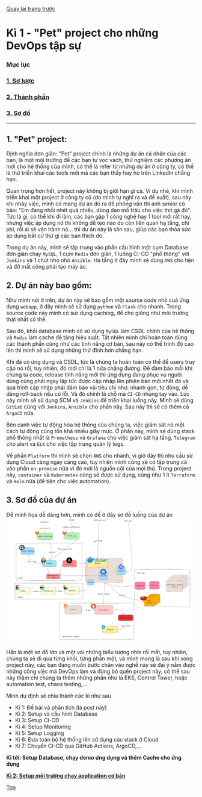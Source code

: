 [Quay lại trang trước](../../README.md)

# Kì 1 - "Pet" project cho những DevOps tập sự

### **Mục lục**
### [1. Sơ lược](#1-pet-project)
### [2. Thành phần](#2-dự-án-này-bao-gồm)
### [3. Sơ đồ](#3-sơ-đồ-của-dự-án)
---

## 1. "Pet" project:

Định nghĩa đơn giản: "Pet" project chính là những dự án cá nhân của các bạn, là một môi trường để các bạn tự vọc vạch, thử nghiệm các phương án mới cho hệ thống của mình, có thể là refer từ những dự án ở công ty, có thể là thử triển khai các tools mới mà các bạn thấy hay ho trên Linkedln chẳng hạn.

Quan trọng hơn hết, project này không bị giới hạn gì cả. Ví dụ nhé, khi mình triển khai một project ở công ty cũ (do mình tự nghĩ ra và đề xuất), sau này khi nhảy việc, mình có mang dự án đó ra để phỏng vấn thì anh senior có bảo: "Em đang nhồi nhét quá nhiều, dùng dao mổ trâu cho việc thịt gà đó". Tức là gì, có thể khi đi làm, các bạn gặp 1 công nghệ hay 1 tool mới rất hay, nhưng việc áp dụng nó thì không dễ tẹo nào do còn liên quan hạ tầng, chi phí, rồi ai sẽ vận hành nó... thì dự án này là sân sau, giúp các bạn thỏa sức áp dụng bất cứ thứ gì các bạn thích đó.

Trong dự án này, mình sẽ tập trung vào phần cấu hình một cụm Database đơn giản chạy ``MySQL``, 1 cụm ``Redis`` đơn giản, 1 luồng CI-CD "phổ thông" với ``Jenkins`` và 1 chút nho nhỏ ``Ansible``. Hạ tầng ở đây mình sẽ dùng ``AWS`` cho tiện và đỡ mất công phải tạo máy ảo.

## 2. Dự án này bao gồm:
   
   Như mình nói ở trên, dự án này sẽ bao gồm một source code nhỏ cuả ứng dụng ``webapp``, ở đây mình sẽ sử dụng ``python`` và ``Flask`` cho nhanh. Trong source code này mình có sưr dụng caching, để cho giống như môi trường thật nhất có thể.

   Sau đó, khối database mình có sử dụng ``MySQL`` làm CSDL chính của hệ thống và ``Redis`` làm cache để tăng hiệu suất. Tất nhiên mình chỉ hoàn toàn dùng các thành phần cũng như các tính năng cơ bản, sau này có thể trình độ cao lên thì mình sẽ sử dụng những thứ đỉnh hơn chẳng hạn.

   Khi đã có ứng dụng và CSDL, tức là chúng ta hoàn toàn có thể để users truy cập nó rồi, tuy nhiên, đó mới chỉ là 1 nửa chặng đường. Để đảm bảo mỗi khi chúng ta code, release tính năng mới thì ứng dụng đang phục vụ người dùng cũng phải ngay lập tức được cập nhập lên phiên bản mới nhất đó và quá trình cập nhập phải đảm bảo vài tiêu chí như: nhanh gọn, tự động, dễ dàng roll-back nếu có lỗi. Và đó chính là chỗ mà ``CI-CD`` nhúng tay vào. Lúc này mình sẽ sử dụng SCM và ``Jenkins`` để triển khai luồng này. Mình sẽ dùng ``GitLab`` cùng với ``Jenkins``, ``Ansible`` cho phần này. Sau này thì sẽ có thêm cả ``ArgoCD`` nữa.

   Bên cạnh việc tự động hóa hệ thống của chúng ta, việc giám sát nó một cách tự động cũng tốn khá nhiều giấy mực. Ở phần này, mình sẽ dùng stack phổ thông nhất là ``Prometheus`` và ``Grafana`` cho việc giám sát hạ tầng, ``Telegram`` cho alert và ``ELK`` cho việc tập trung quản lý logs.

   Về phần ``Platform`` thì mình sẽ chọn ``AWS`` cho nhanh, vì giờ đây thì nhu cầu sử dụng Cloud càng ngày càng cao, tuy nhiên mình cũng sẽ có tập trung cả vào phần ``on-premise`` nữa vì đó mới là nguồn cội của mọi thứ. Trong project này, ``container`` và ``Kubernetes`` cũng sẽ được sử dụng, cũng như 1 ít ``Terraform`` và ``Helm`` nữa (để tiện cho việc automation).

## 3. Sơ đồ của dự án
   Để minh họa dễ dàng hơn, mình có để ở đây sơ đồ luồng của dự án
   ![Workflow](../../Figures/tech-stack.jpg)

   Hẳn là một sơ đồ lớn và một vài những biểu tượng nhìn rối mắt, tuy nhiên, chúng ta sẽ đi qua từng khối, từng phần một, và mình mong là sau khi xong project này, các bạn đang muốn bước chân vào nghề này sẽ đại ý nắm được những công việc mà DevOps làm và đừng bỏ quên project này, có thể sau này thậm chí chúng ta thêm những phần như là EKS, Control Tower, hoặc automation test, chaos testing,...

   Mình dự định sẽ chia thành các kì như sau
   - Kì 1: Đề bài và phân tích (là post này)
   - Kì 2: Setup và cấu hình Database
   - Kì 3: Setup CI-CD
   - Kì 4: Setup Monitoring
   - Kì 5: Setup Logging
   - Kì 6: Đưa toàn bộ hệ thống lên sử dụng các stack ở Cloud
   - Kì 7: Chuyển CI-CD qua GitHub Actions, ArgoCD,...
  
  **Kì tới: Setup Database, chạy demo ứng dụng và thêm Cache cho ứng dụng**

  **[Kì 2: Setup môi trường chạy application cơ bản](./kì-2-setup-cơ-bản.md)**

[Top](#kì-1---pet-project-cho-những-devops-tập-sự) 